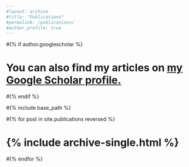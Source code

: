 ```yaml
---
#layout: archive
#title: "Publications"
#permalink: /publications/
#author_profile: true
---
```


#{% if author.googlescholar %}
 # You can also find my articles on <u><a href="{{author.googlescholar}}">my Google Scholar profile</a>.</u>
#{% endif %}

#{% include base_path %}

#{% for post in site.publications reversed %}
 # {% include archive-single.html %}
#{% endfor %}
